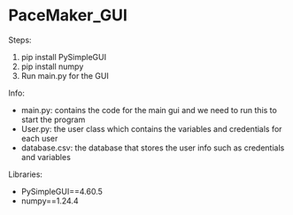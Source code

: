 # PaceMaker_GUI

Steps:

1. pip install PySimpleGUI
2. pip install numpy
3. Run main.py for the GUI

Info:

- main.py: contains the code for the main gui and we need to run this to start the program
- User.py: the user class which contains the variables and credentials for each user
- database.csv: the database that stores the user info such as credentials and variables

Libraries:

- PySimpleGUI==4.60.5
- numpy==1.24.4
